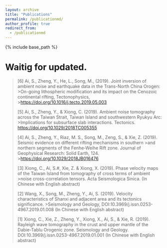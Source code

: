 ```yaml
---
layout: archive
title: "Publications"
permalink: /publicationmd/
author_profile: true
redirect_from:
  - /publicationmd
---
```


{% include base_path %}

# Waitig for updated.




>[6]	Ai, S., Zheng, Y., He, L., Song, M., (2019). Joint inversion of ambient noise and earthquake data in the Trans-North China Orogen: >On-going lithospheric modification and its impact on the Cenozoic continental rifting, Tectonophysics, >https://doi.org/10.1016/j.tecto.2019.05.003
>
>[5]	Ai, S., Zheng, Y., & Xiong, C. (2019). Ambient noise tomography across the Taiwan Strait, Taiwan Island and southwestern Ryukyu Arc: >Implications for subsurface slab interactions. Tectonics. https://doi.org/10.1029/2018TC005355
>
>[4]	Ai, S., Zheng, Y., Riaz, M. S., Song, M., Zeng, S., & Xie, Z. (2019). Seismic evidence on different rifting mechanisms in southern >and northern segments of the Fenhe‐Weihe Rift zone. Journal of Geophysical Research: Solid Earth, 124. >https://doi.org/10.1029/2018JB016476
>
>[3]	Xiong, C., Ai, S.#, Xie, Z. & Xiong, X. (2019). Phase velocity maps of the Taiwan Island from tomography of cross terms of ambient >noise cross-correlation tensors. Acta Seismologica Sinica. (In Chinese with English abstract)
>
>[2]	Wang, X., Song, M., Zheng, Y., Ai, S. (2019). Velocity characteristics of Shanxi and adjacent area and its tectonics significance. >Seismology and Geology, DOI:10.3969/j.issn.0253-4967.2019.01.008 (In Chinese with English abstract)
>
>[1]	Xiong, C., Xie, Z., Zheng, Y., Xiong, X., Ai, S., & Xie, R. (2019). Rayleigh wave tomography in the crust and upper mantle of the Dabie-Tablu Orogenic zone. Seismology and Geology. DOI:10.3969/j.issn.0253-4967.2019.01.001 (In Chinese with English abstract)



